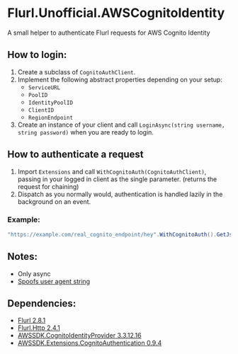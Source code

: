 # Flurl.Unofficial.AWSCognitoIdentity
A small helper to authenticate Flurl requests for AWS Cognito Identity

## How to login:

1. Create a subclass of `CognitoAuthClient`.
2. Implement the following abstract properties depending on your setup:
   * `ServiceURL`
   * `PoolID`
   * `IdentityPoolID`
   * `ClientID`
   * `RegionEndpoint`
3. Create an instance of your client and call `LoginAsync(string username, string password)` when you are ready to login.

## How to authenticate a request

1. Import `Extensions` and call `WithCognitoAuth(CognitoAuthClient)`, passing in your logged in client as the single parameter. (returns the request for chaining)
2. Dispatch as you normally would, authentication is handled lazily in the background on an event.

### Example:
```csharp
"https://example.com/real_cognito_endpoint/hey".WithCognitoAuth().GetJsonAsync();
```

## Notes:
* Only async
* [Spoofs user agent string](https://github.com/ZingBallyhoo/Flurl.Unofficial.AWSCognitoIdentity/blob/master/CognitoAuthClient.cs#L23)

## Dependencies:
* [Flurl 2.8.1](https://www.nuget.org/packages/Flurl/)
* [Flurl.Http 2.4.1](https://www.nuget.org/packages/Flurl.Http/)
* [AWSSDK.CognitoIdentityProvider 3.3.12.16](https://www.nuget.org/packages/AWSSDK.CognitoIdentityProvider/)
* [AWSSDK.Extensions.CognitoAuthentication 0.9.4](https://www.nuget.org/packages/AWSSDK.Extensions.CognitoAuthentication/)

